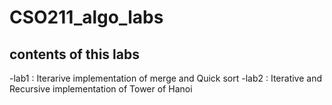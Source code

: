 # CSO211_algo_labs
## contents of this labs
-lab1 : Iterarive implementation  of merge and Quick sort 
-lab2 : Iterative and Recursive implementation of Tower of Hanoi

